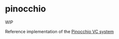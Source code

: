 # pinocchio

WIP

Reference implementation of the [Pinocchio VC system](https://dl.acm.org/doi/pdf/10.1145/2856449)
